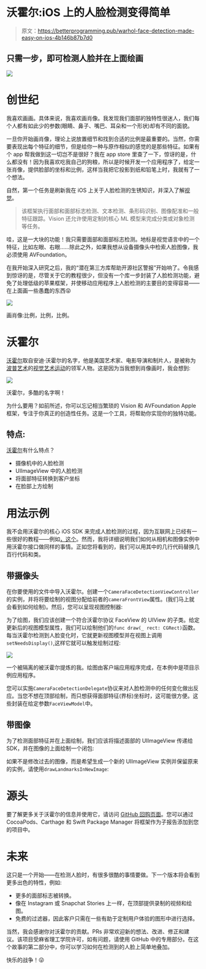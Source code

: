 # 沃霍尔:iOS 上的人脸检测变得简单

> 原文：<https://betterprogramming.pub/warhol-face-detection-made-easy-on-ios-4b146b87b7d0>

## 只需一步，即可检测人脸并在上面绘画

![](img/07e0b919fed7feca93f369b619dde38f.png)

# 创世纪

我喜欢画画。具体来说，我喜欢画肖像。我发现我们面部的独特性很迷人，我们每个人都有如此少的参数(眼睛、鼻子、嘴巴、耳朵和一个形状)却有不同的面貌。

一旦你开始画肖像，理论上说放置细节和找到合适的比例是最重要的。当然，你需要表现出每个特征的细节，但是给你一种与原作相似的感觉的是那些特征。如果有个 app 帮我做到这一切岂不是很好？我在 app store 里查了一下，惊讶的是，什么都没有！因为我喜欢吃我自己的狗粮，所以是时候开发一个应用程序了，给定一张肖像，提供脸部的坐标和比例，这样当我把它投影到纸和铅笔上时，我就有了一个想法。

自然，第一个任务是刷新我在 iOS 上关于人脸检测的生锈知识，并深入了解[视觉](https://developer.apple.com/documentation/vision)。

> 该框架执行面部和面部标志检测、文本检测、条形码识别、图像配准和一般特征跟踪。Vision 还允许使用定制的核心 ML 模型来完成分类或对象检测等任务。

哇，这是一大块的功能！我只需要面部和面部标志检测。地标是视觉语言中的一个特征，比如左眼、右眼……除此之外，如果我想从设备摄像头中检索人脸图像，我必须使用 AVFoundation。

在我开始深入研究之后，我的“潜在第三方库帮助开源社区警报”开始响了。令我感到惊讶的是，尽管关于它的教程很少，但没有一个库一步封装了人脸检测功能，避免了处理低级的苹果框架，并使移动应用程序上人脸检测的主要目的变得容易——在上面画一些愚蠢的东西😝

![](img/752bf8c3304f1058a469cf27c7522923.png)

画肖像:比例，比例，比例。

# 沃霍尔

[沃霍尔](https://github.com/toupper/Warhol)取自安迪·沃霍尔的名字，他是美国艺术家、电影导演和制片人，是被称为[波普艺术](https://en.wikipedia.org/wiki/Pop_art)的[视觉艺术运动](https://en.wikipedia.org/wiki/Art_movement)的领军人物。这是因为当我想到肖像画时，我会想到:

![](img/c899010f8dae4dd3a2d0214ee95989a7.png)

沃霍尔，多酷的名字啊！

为什么要用？如前所述，你可以忘记相当繁琐的 Vision 和 AVFoundation Apple 框架，专注于你真正的创造性任务。这是一个工具，将帮助你实现你的独特功能。

## 特点:

[沃霍尔](https://github.com/toupper/Warhol)有什么特点？

*   摄像机中的人脸检测
*   UIImageView 中的人脸检测
*   将面部特征转换到客户坐标
*   在脸部上方绘制

# 用法示例

我不会用沃霍尔的核心 iOS SDK 来完成人脸检测的过程，因为互联网上已经有一些很好的教程——例如[，这个](https://www.raywenderlich.com/1163620-face-detection-tutorial-using-the-vision-framework-for-ios)。然而，我将详细说明我们如何从相机和图像实例中用沃霍尔接口做同样的事情。正如您将看到的，我们可以用其中的几行代码替换几百行代码和类。

## 带摄像头

在你要使用的文件中导入沃霍尔。创建一个`CameraFaceDetectionViewController`的实例，并将将要绘制的视图分配给前者的`cameraFrontView`属性。(我们马上就会看到如何绘制)。然后，您可以呈现视图控制器:

为了绘图，我们应该创建一个符合沃霍尔协议 FaceView 的 UIView 的子类。给定更新后的视图模型属性，我们可以绘制他们的`func draw(_ rect: CGRect)`函数。每当沃霍尔检测到人脸变化时，它就更新视图模型并在视图上调用`setNeedsDisplay()`,这样它就可以触发绘制过程:

![](img/10115c20c4116b42a0e679d3467b749e.png)

一个被隔离的被沃霍尔提炼的我。绘图由客户端应用程序完成，在本例中是项目示例应用程序。

您可以实施`CameraFaceDetectionDelegate`协议来对人脸检测中的任何变化做出反应。当您不想在顶部绘制，而只想获得面部特征(界标)坐标时，这可能很方便。这些封装在给定参数`FaceViewModel`中。

## 带图像

为了检测面部特征并在上面绘制，我们应该将描述面部的 UIImageView 传递给 SDK，并在图像的上面绘制一个闭包:

如果不是修改过去的图像，而是希望生成一个新的 UIImageView 实例并保留原来的实例，请使用`drawLandmarksInNewImage`:

# 源头

要了解更多关于沃霍尔的信息并使用它，请访问 [GitHub 回购页面](https://github.com/toupper/Warhol)。您可以通过 CocoaPods、Carthage 和 Swift Package Manager 将框架作为子报告添加到您的项目中。

# 未来

这只是一个开始——在检测人脸时，有很多很酷的事情要做。下一个版本将会看到更多出色的特性，例如:

*   更多的面部标志被转换。
*   像在 Instagram 或 Snapchat Stories 上一样，在顶部提供录制的视频和绘图。
*   免费的过滤器，因此客户只需在一些有助于定制用户体验的图形中进行选择。

当然，我会感谢你对沃霍尔的贡献。PRs 非常欢迎新的想法、改进、修正和建议。该项目受麻省理工学院许可，如有问题，请使用 GitHub 中的专用部分。在这个故事的第二部分中，你可以学习如何在检测到的人脸上简单地叠加。

快乐的战争！😜